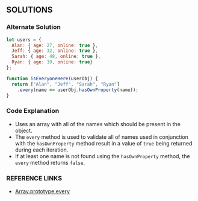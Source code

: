 ## SOLUTIONS 

### Alternate Solution
```js
let users = {
  Alan: { age: 27, online: true },
  Jeff: { age: 32, online: true },
  Sarah: { age: 48, online: true },
  Ryan: { age: 19, online: true} 
};

function isEveryoneHere(userObj) {
  return ["Alan", "Jeff", "Sarah", "Ryan"]
    .every(name => userObj.hasOwnProperty(name));
}
```
### Code Explanation
- Uses an array with all of the names which should be present in the object.
- The `every` method is used to validate all of names used in conjunction with the `hasOwnProperty` method result in a value of `true` being returned during each iteration.
- If at least one name is not found using the `hasOwnProperty` method, the `every` method returns `false`.

### REFERENCE LINKS
- [Array.prototype.every](https://developer.mozilla.org/en-US/docs/Web/JavaScript/Reference/Global_Objects/Array/every)


